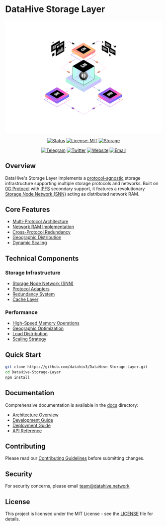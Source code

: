 # DataHive Storage Layer

<p align="center">
  <img src="https://raw.githubusercontent.com/datahiv3/Legalese-Node-LN1/main/docs/images/NodeTypes.png" alt="DataHive Architecture" width="800"/>
</p>

<p align="center">
  <a href="#"><img src="https://img.shields.io/badge/Status-In%20Development-yellow" alt="Status"/></a>
  <a href="https://opensource.org/licenses/MIT"><img src="https://img.shields.io/badge/License-MIT-blue.svg" alt="License: MIT"/></a>
  <a href="#"><img src="https://img.shields.io/badge/Storage-Multi--Protocol-green" alt="Storage"/></a>
</p>

<p align="center">
  <a href="https://t.me/datahivenetwork"><img src="https://img.shields.io/badge/Telegram-2CA5E0?style=flat&logo=telegram&logoColor=white" alt="Telegram"/></a>
  <a href="https://twitter.com/datahivenetwork"><img src="https://img.shields.io/badge/Twitter-1DA1F2?style=flat&logo=twitter&logoColor=white" alt="Twitter"/></a>
  <a href="https://www.datahive.network"><img src="https://img.shields.io/badge/Website-FF7139?style=flat&logo=firefox-browser&logoColor=white" alt="Website"/></a>
  <a href="mailto:team@datahive.network"><img src="https://img.shields.io/badge/Email-D14836?style=flat&logo=gmail&logoColor=white" alt="Email"/></a>
</p>

## Overview

DataHive's Storage Layer implements a [protocol-agnostic](./docs/protocol-agnostic.md) storage infrastructure supporting multiple storage protocols and networks. Built on [0G Protocol](./docs/0g-protocol.md) with [IPFS](./docs/ipfs-integration.md) secondary support, it features a revolutionary [Storage Node Network (SNN)](./docs/storage-node-network.md) acting as distributed network RAM.

## Core Features

- [Multi-Protocol Architecture](./docs/multi-protocol.md)
- [Network RAM Implementation](./docs/network-ram.md)
- [Cross-Protocol Redundancy](./docs/redundancy.md)
- [Geographic Distribution](./docs/geo-distribution.md)
- [Dynamic Scaling](./docs/scaling.md)

## Technical Components

### Storage Infrastructure
- [Storage Node Network (SNN)](./docs/snn/overview.md)
- [Protocol Adapters](./docs/adapters/overview.md)
- [Redundancy System](./docs/redundancy/system.md)
- [Cache Layer](./docs/cache/architecture.md)

### Performance
- [High-Speed Memory Operations](./docs/performance/memory.md)
- [Geographic Optimization](./docs/performance/geo-opt.md)
- [Load Distribution](./docs/performance/load-distribution.md)
- [Scaling Strategy](./docs/performance/scaling.md)

## Quick Start

```bash
git clone https://github.com/datahiv3/DataHive-Storage-Layer.git
cd DataHive-Storage-Layer
npm install
```

## Documentation

Comprehensive documentation is available in the [docs](./docs) directory:

- [Architecture Overview](./docs/architecture/overview.md)
- [Development Guide](./docs/development/guide.md)
- [Deployment Guide](./docs/deployment/guide.md)
- [API Reference](./docs/api/reference.md)

## Contributing

Please read our [Contributing Guidelines](./CONTRIBUTING.md) before submitting changes.

## Security

For security concerns, please email [team@datahive.network](mailto:team@datahive.network)

## License

This project is licensed under the MIT License - see the [LICENSE](./LICENSE) file for details.